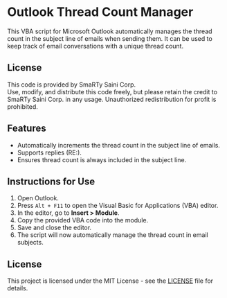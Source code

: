 # Outlook Thread Count Manager

This VBA script for Microsoft Outlook automatically manages the thread count in the subject line of emails when sending them. It can be used to keep track of email conversations with a unique thread count.

## License

This code is provided by SmaRTy Saini Corp.  
Use, modify, and distribute this code freely, but please retain the credit to SmaRTy Saini Corp. in any usage. Unauthorized redistribution for profit is prohibited.

## Features

- Automatically increments the thread count in the subject line of emails.
- Supports replies (RE:).
- Ensures thread count is always included in the subject line.

## Instructions for Use

1. Open Outlook.
2. Press `Alt + F11` to open the Visual Basic for Applications (VBA) editor.
3. In the editor, go to **Insert > Module**.
4. Copy the provided VBA code into the module.
5. Save and close the editor.
6. The script will now automatically manage the thread count in email subjects.

## License

This project is licensed under the MIT License - see the [LICENSE](LICENSE) file for details.
